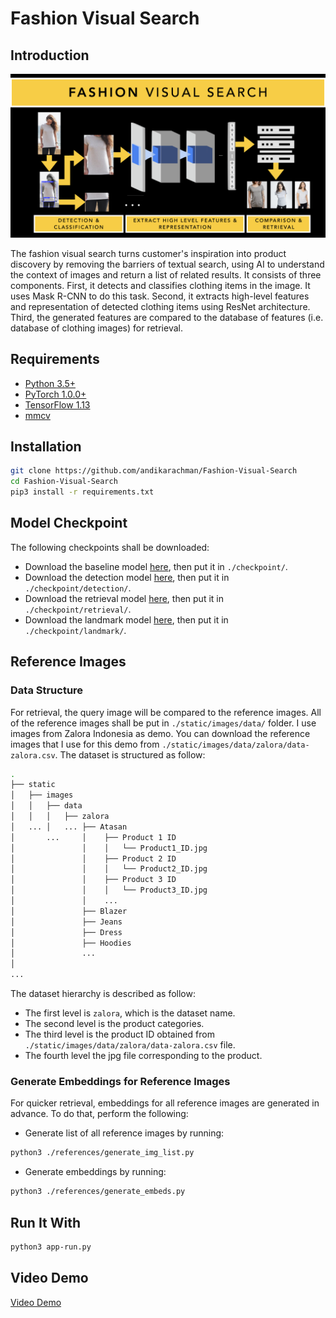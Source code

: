 # Fashion Visual Search

## Introduction

![alt text](static/images/markdown/fashion-visual-search.png)

The fashion visual search turns customer's inspiration into product discovery by removing the barriers of textual search, using AI to understand the context of images and return a list of related results. It consists of three components. First, it detects and classifies clothing items in the image. It uses Mask R-CNN to do this task. Second, it extracts high-level features and representation of detected clothing items using ResNet architecture. Third, the generated features are compared to the database of features (i.e. database of clothing images) for retrieval.  

## Requirements

- [Python 3.5+](https://www.python.org/)
- [PyTorch 1.0.0+](https://pytorch.org/)
- [TensorFlow 1.13](https://tensorflow.org/)
- [mmcv](https://github.com/open-mmlab/mmcv)


## Installation

```sh
git clone https://github.com/andikarachman/Fashion-Visual-Search
cd Fashion-Visual-Search
pip3 install -r requirements.txt
```

## Model Checkpoint
The following checkpoints shall be downloaded:
- Download the baseline model [here](https://drive.google.com/file/d/1W44KCWEiKFSizDNAFyzQDNO_QU8mUf7J/view?usp=sharing), then put it in `./checkpoint/`.
- Download the detection model [here](https://drive.google.com/file/d/10rGICyPrqx3SH4LswUTuEVldF7cYqMA4/view?usp=sharing), then put it in `./checkpoint/detection/`.
- Download the retrieval model [here](https://drive.google.com/file/d/1GeD92smEevv6Y3-LtVgVA57fOyJX9OhO/view?usp=sharing), then put it in `./checkpoint/retrieval/`.
- Download the landmark model [here](https://drive.google.com/file/d/1OpGrUZB9NfvJGs_JPr24Z8OhrgIw2IT1/view?usp=sharing), then put it in `./checkpoint/landmark/`.

## Reference Images
### Data Structure
For retrieval, the query image will be compared to the reference images. All of the reference images shall be put in `./static/images/data/` folder. I use images from Zalora Indonesia as demo. You can download the reference images that I use for this demo from `./static/images/data/zalora/data-zalora.csv`. The dataset is structured as follow:
```sh
.
├── static
│   ├── images 
│   │   ├── data
│   │   │   ├── zalora
│   ... │   ... ├── Atasan
│       ...     │    ├── Product 1 ID
│               │    │   └── Product1_ID.jpg
│               │    ├── Product 2 ID
│               │    │   └── Product2_ID.jpg
│               │    ├── Product 3 ID 
│               │    │   └── Product3_ID.jpg
│               │    ...
│               ├── Blazer
│               ├── Jeans
│               ├── Dress
│               ├── Hoodies
│               ...
│     
...
```
The dataset hierarchy is described as follow:
- The first level is `zalora`, which is the dataset name.
- The second level is the product categories. 
- The third level is the product ID obtained from `./static/images/data/zalora/data-zalora.csv` file. 
- The fourth level the jpg file corresponding to the product. 

### Generate Embeddings for Reference Images
For quicker retrieval, embeddings for all reference images are generated in advance. To do that, perform the following:
- Generate list of all reference images by running:
```sh
python3 ./references/generate_img_list.py
```
- Generate embeddings by running:
```sh
python3 ./references/generate_embeds.py
```

## Run It With
```sh
python3 app-run.py
```

## Video Demo
[Video Demo](./demo.mov)